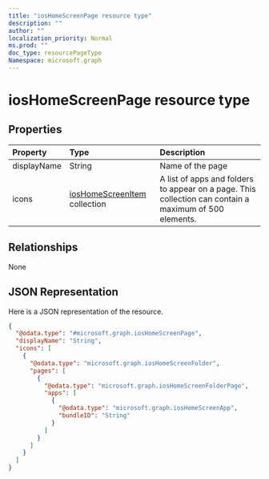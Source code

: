 ```yaml
---
title: "iosHomeScreenPage resource type"
description: ""
author: ""
localization_priority: Normal
ms.prod: ""
doc_type: resourcePageType
Namespace: microsoft.graph
---
```



# iosHomeScreenPage resource type



## Properties
|Property|Type|Description|
|:---|:---|:---|
|displayName|String|Name of the page|
|icons|[iosHomeScreenItem](../resources/iosHomeScreenItem.md) collection|A list of apps and folders to appear on a page. This collection can contain a maximum of 500 elements.|

## Relationships
None

## JSON Representation
Here is a JSON representation of the resource.
<!-- {
  "blockType": "resource",
  "@odata.type": "microsoft.graph.iosHomeScreenPage"
}
-->
``` json
{
  "@odata.type": "#microsoft.graph.iosHomeScreenPage",
  "displayName": "String",
  "icons": [
    {
      "@odata.type": "microsoft.graph.iosHomeScreenFolder",
      "pages": [
        {
          "@odata.type": "microsoft.graph.iosHomeScreenFolderPage",
          "apps": [
            {
              "@odata.type": "microsoft.graph.iosHomeScreenApp",
              "bundleID": "String"
            }
          ]
        }
      ]
    }
  ]
}
```

